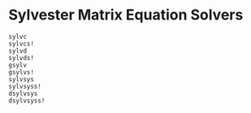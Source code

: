# Sylvester Matrix Equation Solvers
```@docs
sylvc
sylvcs!
sylvd
sylvds!
gsylv
gsylvs!
sylvsys
sylvsyss!
dsylvsys
dsylvsyss!
```
